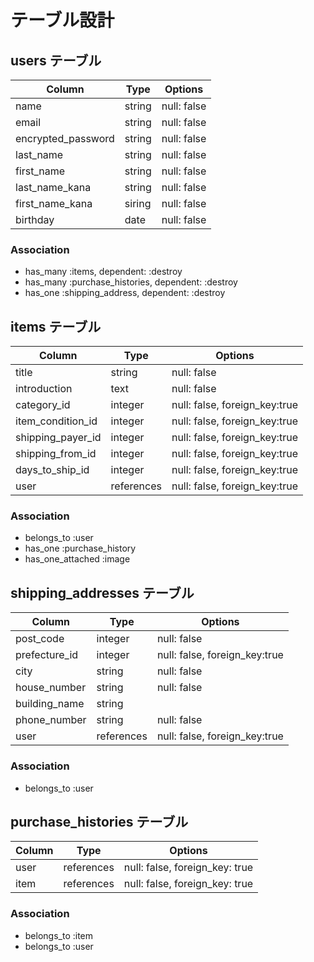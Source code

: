 # テーブル設計

## users テーブル

| Column             | Type   | Options     |
| ------------------ | ------ | ----------- |
| name               | string | null: false |
| email              | string | null: false |
| encrypted_password | string | null: false |
| last_name          | string | null: false |
| first_name         | string | null: false |
| last_name_kana     | string | null: false |
| first_name_kana    | siring | null: false |
| birthday           | date   | null: false |


### Association

- has_many :items, dependent: :destroy
- has_many :purchase_histories, dependent: :destroy
- has_one :shipping_address, dependent: :destroy


## items テーブル

| Column              | Type       | Options                       |
| ------------------- | ---------- | ----------------------------- |
| title               | string     | null: false                   |
| introduction        | text       | null: false                   |
| category_id         | integer    | null: false, foreign_key:true |
| item_condition_id   | integer    | null: false, foreign_key:true |
| shipping_payer_id   | integer    | null: false, foreign_key:true |
| shipping_from_id    | integer    | null: false, foreign_key:true |
| days_to_ship_id     | integer    | null: false, foreign_key:true |
| user                | references | null: false, foreign_key:true |

### Association

- belongs_to :user
- has_one :purchase_history
- has_one_attached :image


## shipping_addresses テーブル

| Column        | Type       | Options                        |
| ------------- | ---------- | ------------------------------ |
| post_code     | integer    | null: false                    |
| prefecture_id | integer    | null: false, foreign_key:true  |
| city          | string     | null: false                    |
| house_number  | string     | null: false                    |
| building_name | string     |                                |
| phone_number  | string     | null: false                    |
| user          | references | null: false, foreign_key:true  |

### Association

- belongs_to :user


## purchase_histories テーブル

| Column   | Type       | Options                        |
| -------- | ---------- | ------------------------------ |
| user     | references | null: false, foreign_key: true |
| item     | references | null: false, foreign_key: true |

### Association

- belongs_to :item
- belongs_to :user

